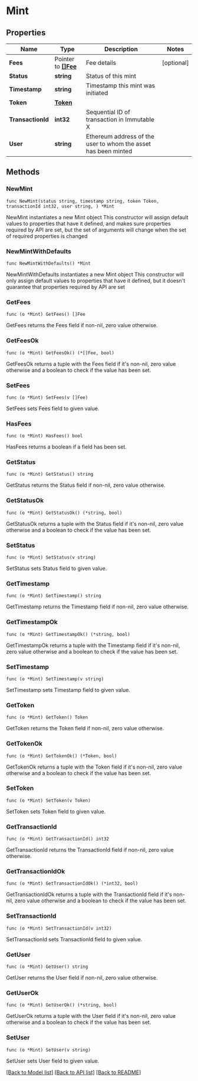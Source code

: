 # Mint

## Properties

Name | Type | Description | Notes
------------ | ------------- | ------------- | -------------
**Fees** | Pointer to [**[]Fee**](Fee.md) | Fee details | [optional] 
**Status** | **string** | Status of this mint | 
**Timestamp** | **string** | Timestamp this mint was initiated | 
**Token** | [**Token**](Token.md) |  | 
**TransactionId** | **int32** | Sequential ID of transaction in Immutable X | 
**User** | **string** | Ethereum address of the user to whom the asset has been minted | 

## Methods

### NewMint

`func NewMint(status string, timestamp string, token Token, transactionId int32, user string, ) *Mint`

NewMint instantiates a new Mint object
This constructor will assign default values to properties that have it defined,
and makes sure properties required by API are set, but the set of arguments
will change when the set of required properties is changed

### NewMintWithDefaults

`func NewMintWithDefaults() *Mint`

NewMintWithDefaults instantiates a new Mint object
This constructor will only assign default values to properties that have it defined,
but it doesn't guarantee that properties required by API are set

### GetFees

`func (o *Mint) GetFees() []Fee`

GetFees returns the Fees field if non-nil, zero value otherwise.

### GetFeesOk

`func (o *Mint) GetFeesOk() (*[]Fee, bool)`

GetFeesOk returns a tuple with the Fees field if it's non-nil, zero value otherwise
and a boolean to check if the value has been set.

### SetFees

`func (o *Mint) SetFees(v []Fee)`

SetFees sets Fees field to given value.

### HasFees

`func (o *Mint) HasFees() bool`

HasFees returns a boolean if a field has been set.

### GetStatus

`func (o *Mint) GetStatus() string`

GetStatus returns the Status field if non-nil, zero value otherwise.

### GetStatusOk

`func (o *Mint) GetStatusOk() (*string, bool)`

GetStatusOk returns a tuple with the Status field if it's non-nil, zero value otherwise
and a boolean to check if the value has been set.

### SetStatus

`func (o *Mint) SetStatus(v string)`

SetStatus sets Status field to given value.


### GetTimestamp

`func (o *Mint) GetTimestamp() string`

GetTimestamp returns the Timestamp field if non-nil, zero value otherwise.

### GetTimestampOk

`func (o *Mint) GetTimestampOk() (*string, bool)`

GetTimestampOk returns a tuple with the Timestamp field if it's non-nil, zero value otherwise
and a boolean to check if the value has been set.

### SetTimestamp

`func (o *Mint) SetTimestamp(v string)`

SetTimestamp sets Timestamp field to given value.


### GetToken

`func (o *Mint) GetToken() Token`

GetToken returns the Token field if non-nil, zero value otherwise.

### GetTokenOk

`func (o *Mint) GetTokenOk() (*Token, bool)`

GetTokenOk returns a tuple with the Token field if it's non-nil, zero value otherwise
and a boolean to check if the value has been set.

### SetToken

`func (o *Mint) SetToken(v Token)`

SetToken sets Token field to given value.


### GetTransactionId

`func (o *Mint) GetTransactionId() int32`

GetTransactionId returns the TransactionId field if non-nil, zero value otherwise.

### GetTransactionIdOk

`func (o *Mint) GetTransactionIdOk() (*int32, bool)`

GetTransactionIdOk returns a tuple with the TransactionId field if it's non-nil, zero value otherwise
and a boolean to check if the value has been set.

### SetTransactionId

`func (o *Mint) SetTransactionId(v int32)`

SetTransactionId sets TransactionId field to given value.


### GetUser

`func (o *Mint) GetUser() string`

GetUser returns the User field if non-nil, zero value otherwise.

### GetUserOk

`func (o *Mint) GetUserOk() (*string, bool)`

GetUserOk returns a tuple with the User field if it's non-nil, zero value otherwise
and a boolean to check if the value has been set.

### SetUser

`func (o *Mint) SetUser(v string)`

SetUser sets User field to given value.



[[Back to Model list]](../README.md#documentation-for-models) [[Back to API list]](../README.md#documentation-for-api-endpoints) [[Back to README]](../README.md)


